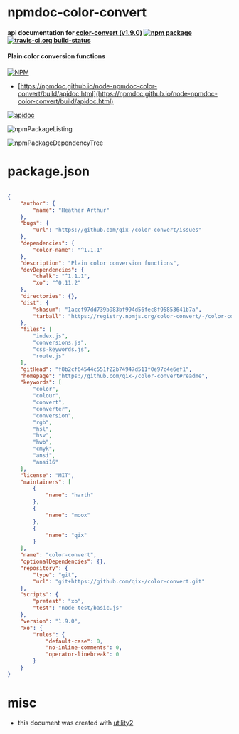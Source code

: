 # npmdoc-color-convert

#### api documentation for  [color-convert (v1.9.0)](https://github.com/qix-/color-convert#readme)  [![npm package](https://img.shields.io/npm/v/npmdoc-color-convert.svg?style=flat-square)](https://www.npmjs.org/package/npmdoc-color-convert) [![travis-ci.org build-status](https://api.travis-ci.org/npmdoc/node-npmdoc-color-convert.svg)](https://travis-ci.org/npmdoc/node-npmdoc-color-convert)

#### Plain color conversion functions

[![NPM](https://nodei.co/npm/color-convert.png?downloads=true&downloadRank=true&stars=true)](https://www.npmjs.com/package/color-convert)

- [https://npmdoc.github.io/node-npmdoc-color-convert/build/apidoc.html](https://npmdoc.github.io/node-npmdoc-color-convert/build/apidoc.html)

[![apidoc](https://npmdoc.github.io/node-npmdoc-color-convert/build/screenCapture.buildCi.browser.%252Ftmp%252Fbuild%252Fapidoc.html.png)](https://npmdoc.github.io/node-npmdoc-color-convert/build/apidoc.html)

![npmPackageListing](https://npmdoc.github.io/node-npmdoc-color-convert/build/screenCapture.npmPackageListing.svg)

![npmPackageDependencyTree](https://npmdoc.github.io/node-npmdoc-color-convert/build/screenCapture.npmPackageDependencyTree.svg)



# package.json

```json

{
    "author": {
        "name": "Heather Arthur"
    },
    "bugs": {
        "url": "https://github.com/qix-/color-convert/issues"
    },
    "dependencies": {
        "color-name": "^1.1.1"
    },
    "description": "Plain color conversion functions",
    "devDependencies": {
        "chalk": "^1.1.1",
        "xo": "^0.11.2"
    },
    "directories": {},
    "dist": {
        "shasum": "1accf97dd739b983bf994d56fec8f95853641b7a",
        "tarball": "https://registry.npmjs.org/color-convert/-/color-convert-1.9.0.tgz"
    },
    "files": [
        "index.js",
        "conversions.js",
        "css-keywords.js",
        "route.js"
    ],
    "gitHead": "f8b2cf64544c551f22b74947d511f0e97c4e6ef1",
    "homepage": "https://github.com/qix-/color-convert#readme",
    "keywords": [
        "color",
        "colour",
        "convert",
        "converter",
        "conversion",
        "rgb",
        "hsl",
        "hsv",
        "hwb",
        "cmyk",
        "ansi",
        "ansi16"
    ],
    "license": "MIT",
    "maintainers": [
        {
            "name": "harth"
        },
        {
            "name": "moox"
        },
        {
            "name": "qix"
        }
    ],
    "name": "color-convert",
    "optionalDependencies": {},
    "repository": {
        "type": "git",
        "url": "git+https://github.com/qix-/color-convert.git"
    },
    "scripts": {
        "pretest": "xo",
        "test": "node test/basic.js"
    },
    "version": "1.9.0",
    "xo": {
        "rules": {
            "default-case": 0,
            "no-inline-comments": 0,
            "operator-linebreak": 0
        }
    }
}
```



# misc
- this document was created with [utility2](https://github.com/kaizhu256/node-utility2)
